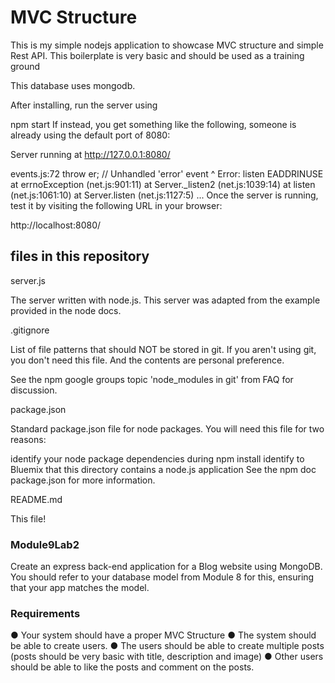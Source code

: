 # MVC Structure

This is my simple nodejs application to showcase MVC structure and simple Rest API. This boilerplate is very basic and should be used as a training ground

This database uses mongodb.

After installing, run the server using

npm start
If instead, you get something like the following, someone is already using the default port of 8080:

Server running at http://127.0.0.1:8080/

events.js:72
    throw er; // Unhandled 'error' event
              ^
Error: listen EADDRINUSE
    at errnoException (net.js:901:11)
    at Server._listen2 (net.js:1039:14)
    at listen (net.js:1061:10)
    at Server.listen (net.js:1127:5)
    ...
Once the server is running, test it by visiting the following URL in your browser:

http://localhost:8080/

## files in this repository

server.js

The server written with node.js. This server was adapted from the example provided in the node docs.

.gitignore

List of file patterns that should NOT be stored in git. If you aren't using git, you don't need this file. And the contents are personal preference.

See the npm google groups topic 'node_modules in git' from FAQ for discussion.

package.json

Standard package.json file for node packages. You will need this file for two reasons:

identify your node package dependencies during npm install
identify to Bluemix that this directory contains a node.js application
See the npm doc package.json for more information.

README.md

This file!

### Module9Lab2

Create an express back-end application for a Blog website using MongoDB. You should
refer to your database model from Module 8 for this, ensuring that your app matches the
model.

### Requirements
● Your system should have a proper MVC Structure
● The system should be able to create users.
● The users should be able to create multiple posts (posts should be very basic with
title, description and image)
● Other users should be able to like the posts and comment on the posts.